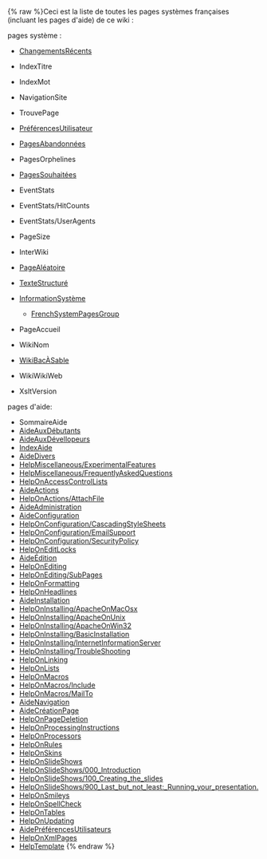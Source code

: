 {% raw %}Ceci est la liste de toutes les pages systèmes françaises (incluant les
pages d'aide) de ce wiki :

pages système :

- [ChangementsRécents](/ChangementsR%C3%A9cents)
- IndexTitre
- IndexMot
- NavigationSite
- TrouvePage
- [PréférencesUtilisateur](/Pr%C3%A9f%C3%A9rencesUtilisateur)
- [PagesAbandonnées](/PagesAbandonn%C3%A9es)
- PagesOrphelines
- [PagesSouhaitées](/PagesSouhait%C3%A9es)
- EventStats
- EventStats/HitCounts
- EventStats/UserAgents
- PageSize
- InterWiki
- [PageAléatoire](/PageAl%C3%A9atoire)
- [TexteStructuré](/TexteStructur%C3%A9)
- [InformationSystème](/InformationSyst%C3%A8me)
  
  - [FrenchSystemPagesGroup](/FrenchSystemPagesGroup)
- PageAccueil
- WikiNom
- [WikiBacÀSable](/WikiBac%C3%80Sable)
- WikiWikiWeb
- XsltVersion

pages d'aide:

- SommaireAide
- [AideAuxDébutants](/AideAuxD%C3%A9butants)
- [AideAuxDévellopeurs](/AideAuxD%C3%A9vellopeurs)
- [IndexAide](/IndexAide)
- [AideDivers](/AideDivers)
- [HelpMiscellaneous/ExperimentalFeatures](/HelpMiscellaneous/ExperimentalFeatures)
- [HelpMiscellaneous/FrequentlyAskedQuestions](/HelpMiscellaneous/FrequentlyAskedQuestions)
- [HelpOnAccessControlLists](/HelpOnAccessControlLists)
- [AideActions](/AideActions)
- [HelpOnActions/AttachFile](/HelpOnActions/AttachFile)
- [AideAdministration](/AideAdministration)
- [AideConfiguration](/AideConfiguration)
- [HelpOnConfiguration/CascadingStyleSheets](/HelpOnConfiguration/CascadingStyleSheets)
- [HelpOnConfiguration/EmailSupport](/HelpOnConfiguration/EmailSupport)
- [HelpOnConfiguration/SecurityPolicy](/HelpOnConfiguration/SecurityPolicy)
- [HelpOnEditLocks](/HelpOnEditLocks)
- [AideÉdition](/Aide%C3%89dition)
- [HelpOnEditing](/HelpOnEditing)
- [HelpOnEditing/SubPages](/HelpOnEditing/SubPages)
- [HelpOnFormatting](/HelpOnFormatting)
- [HelpOnHeadlines](/HelpOnHeadlines)
- [AideInstallation](/AideInstallation)
- [HelpOnInstalling/ApacheOnMacOsx](/HelpOnInstalling/ApacheOnMacOsx)
- [HelpOnInstalling/ApacheOnUnix](/HelpOnInstalling/ApacheOnUnix)
- [HelpOnInstalling/ApacheOnWin32](/HelpOnInstalling/ApacheOnWin32)
- [HelpOnInstalling/BasicInstallation](/HelpOnInstalling/BasicInstallation)
- [HelpOnInstalling/InternetInformationServer](/HelpOnInstalling/InternetInformationServer)
- [HelpOnInstalling/TroubleShooting](/HelpOnInstalling/TroubleShooting)
- [HelpOnLinking](/HelpOnLinking)
- [HelpOnLists](/HelpOnLists)
- [HelpOnMacros](/HelpOnMacros)
- [HelpOnMacros/Include](/HelpOnMacros/Include)
- [HelpOnMacros/MailTo](/HelpOnMacros/MailTo)
- [AideNavigation](/AideNavigation)
- [AideCréationPage](/AideCr%C3%A9ationPage)
- [HelpOnPageDeletion](/HelpOnPageDeletion)
- [HelpOnProcessingInstructions](/HelpOnProcessingInstructions)
- [HelpOnProcessors](/HelpOnProcessors)
- [HelpOnRules](/HelpOnRules)
- [HelpOnSkins](/HelpOnSkins)
- [HelpOnSlideShows](/HelpOnSlideShows)
- [HelpOnSlideShows/000\_Introduction](/HelpOnSlideShows/000_Introduction)
- [HelpOnSlideShows/100\_Creating\_the\_slides](/HelpOnSlideShows/100_Creating_the_slides)
- [HelpOnSlideShows/900\_Last\_but\_not\_least:\_Running\_your\_presentation.](/HelpOnSlideShows/900_Last_but_not_least%3A_Running_your_presentation.)
- [HelpOnSmileys](/HelpOnSmileys)
- [HelpOnSpellCheck](/HelpOnSpellCheck)
- [HelpOnTables](/HelpOnTables)
- [HelpOnUpdating](/HelpOnUpdating)
- [AidePréférencesUtilisateurs](/AidePr%C3%A9f%C3%A9rencesUtilisateurs)
- [HelpOnXmlPages](/HelpOnXmlPages)
- [HelpTemplate](/HelpTemplate)
<update date omitted for speed>{% endraw %}